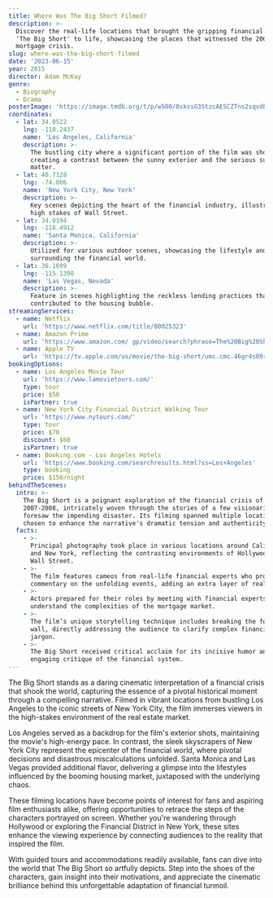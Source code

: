 ```yaml
---
title: Where Was The Big Short Filmed?
description: >-
  Discover the real-life locations that brought the gripping financial drama
  'The Big Short' to life, showcasing the places that witnessed the 2007-2008
  mortgage crisis.
slug: where-was-the-big-short-filmed
date: '2023-06-15'
year: 2015
director: Adam McKay
genre:
  - Biography
  - Drama
posterImage: 'https://image.tmdb.org/t/p/w500/8skssG3StzcAESCZTns2sqvdPXN.jpg'
coordinates:
  - lat: 34.0522
    lng: -118.2437
    name: 'Los Angeles, California'
    description: >-
      The bustling city where a significant portion of the film was shot,
      creating a contrast between the sunny exterior and the serious subject
      matter.
  - lat: 40.7128
    lng: -74.006
    name: 'New York City, New York'
    description: >-
      Key scenes depicting the heart of the financial industry, illustrating the
      high stakes of Wall Street.
  - lat: 34.0194
    lng: -118.4912
    name: 'Santa Monica, California'
    description: >-
      Utilized for various outdoor scenes, showcasing the lifestyle and culture
      surrounding the financial world.
  - lat: 36.1699
    lng: -115.1398
    name: 'Las Vegas, Nevada'
    description: >-
      Feature in scenes highlighting the reckless lending practices that
      contributed to the housing bubble.
streamingServices:
  - name: Netflix
    url: 'https://www.netflix.com/title/80025323'
  - name: Amazon Prime
    url: 'https://www.amazon.com/ gp/video/search?phrase=The%20Big%20Short'
  - name: Apple TV
    url: 'https://tv.apple.com/us/movie/the-big-short/umc.cmc.46gr4s09rl5g5d0'
bookingOptions:
  - name: Los Angeles Movie Tour
    url: 'https://www.lamovietours.com/'
    type: tour
    price: $50
    isPartner: true
  - name: New York City Financial District Walking Tour
    url: 'https://www.nytours.com/'
    type: tour
    price: $70
    discount: $60
    isPartner: true
  - name: Booking.com - Los Angeles Hotels
    url: 'https://www.booking.com/searchresults.html?ss=Los+Angeles'
    type: booking
    price: $150/night
behindTheScenes:
  intro: >-
    The Big Short is a poignant exploration of the financial crisis of
    2007-2008, intricately woven through the stories of a few visionaries who
    foresaw the impending disaster. Its filming spanned multiple locations, each
    chosen to enhance the narrative's dramatic tension and authenticity.
  facts:
    - >-
      Principal photography took place in various locations around California
      and New York, reflecting the contrasting environments of Hollywood and
      Wall Street.
    - >-
      The film features cameos from real-life financial experts who provide
      commentary on the unfolding events, adding an extra layer of realism.
    - >-
      Actors prepared for their roles by meeting with financial experts to
      understand the complexities of the mortgage market.
    - >-
      The film’s unique storytelling technique includes breaking the fourth
      wall, directly addressing the audience to clarify complex financial
      jargon.
    - >-
      The Big Short received critical acclaim for its incisive humor and sharp,
      engaging critique of the financial system.
---
```


<BigShortGuide />

The Big Short stands as a daring cinematic interpretation of a financial crisis that shook the world, capturing the essence of a pivotal historical moment through a compelling narrative. Filmed in vibrant locations from bustling Los Angeles to the iconic streets of New York City, the film immerses viewers in the high-stakes environment of the real estate market.

Los Angeles served as a backdrop for the film's exterior shots, maintaining the movie's high-energy pace. In contrast, the sleek skyscrapers of New York City represent the epicenter of the financial world, where pivotal decisions and disastrous miscalculations unfolded. Santa Monica and Las Vegas provided additional flavor, delivering a glimpse into the lifestyles influenced by the booming housing market, juxtaposed with the underlying chaos.

These filming locations have become points of interest for fans and aspiring film enthusiasts alike, offering opportunities to retrace the steps of the characters portrayed on screen. Whether you're wandering through Hollywood or exploring the Financial District in New York, these sites enhance the viewing experience by connecting audiences to the reality that inspired the film.

With guided tours and accommodations readily available, fans can dive into the world that The Big Short so artfully depicts. Step into the shoes of the characters, gain insight into their motivations, and appreciate the cinematic brilliance behind this unforgettable adaptation of financial turmoil.
